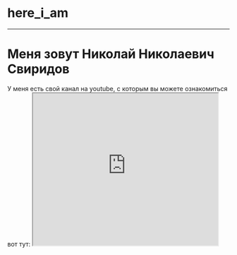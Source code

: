 # here_i_am
<hr>
<h1> Меня зовут Николай Николаевич Свиридов </h1>
У меня есть свой канал на youtube, с которым вы можете ознакомиться вот тут:
<iframe width="420" height="345" src="https://www.youtube.com/embed/tgbNymZ7vqY?autoplay=1&mute=1">
</iframe>
